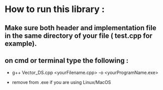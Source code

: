 # How to run this library :

## Make sure both header and implementation file in the same directory of your file ( test.cpp for example).
    
## on cmd or terminal type the following :
    
* g++ Vector_DS.cpp <yourFilename.cpp> -o <yourProgramName.exe>
        
* remove from <yourProgramName> .exe if you are using Linux/MacOS
